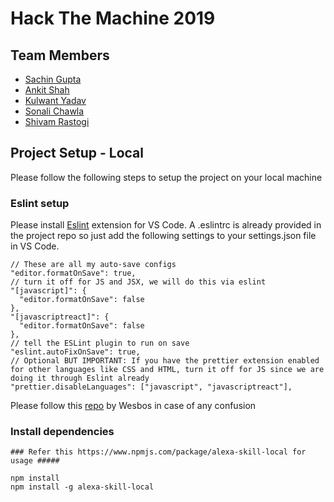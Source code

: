 # Hack The Machine 2019

## Team Members

- [Sachin Gupta](https://github.com/sachin303)
- [Ankit Shah](https://github.com/ankitshahas)
- [Kulwant Yadav](https://github.com/kulwantyadav101)
- [Sonali Chawla](https://github.com/sonalichawla16)
- [Shivam Rastogi](https://github.com/shivamras304)

## Project Setup - Local

Please follow the following steps to setup the project on your local machine

### Eslint setup

Please install [Eslint](https://marketplace.visualstudio.com/items?itemName=dbaeumer.vscode-eslint) extension for VS Code.
A .eslintrc is already provided in the project repo so just add the following settings to your settings.json file in VS Code.

```
// These are all my auto-save configs
"editor.formatOnSave": true,
// turn it off for JS and JSX, we will do this via eslint
"[javascript]": {
  "editor.formatOnSave": false
},
"[javascriptreact]": {
  "editor.formatOnSave": false
},
// tell the ESLint plugin to run on save
"eslint.autoFixOnSave": true,
// Optional BUT IMPORTANT: If you have the prettier extension enabled for other languages like CSS and HTML, turn it off for JS since we are doing it through Eslint already
"prettier.disableLanguages": ["javascript", "javascriptreact"],
```

Please follow this [repo](https://github.com/wesbos/eslint-config-wesbos/) by Wesbos in case of any confusion

### Install dependencies

```
### Refer this https://www.npmjs.com/package/alexa-skill-local for usage #####

npm install
npm install -g alexa-skill-local
```



